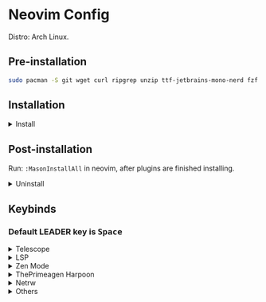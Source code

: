 # Neovim Config

Distro: Arch Linux.

## Pre-installation

```sh
sudo pacman -S git wget curl ripgrep unzip ttf-jetbrains-mono-nerd fzf fd
```
## Installation

<details><summary>Install</summary>

```sh
git clone https://github.com/taitesen/nvim.git ~/.config/nvim && cd ~/.config/nvim && nvim
 ```
</details>

## Post-installation

Run: `:MasonInstallAll` in neovim, after plugins are finished installing.

<details><summary>Uninstall</summary>

```sh
rm -rf ~/.config/nvim ~/.local/share/nvim ~/.local/state/nvim ~/.cache/nvim
```
</details>

## Keybinds

### Default LEADER key is <kbd>    Space    </kbd>

<details><summary>Telescope</summary>

|                    keys  |                  actions      |
|:-                        |:-                             |
|<kbd>s</kbd><kbd>f</kbd>  |     find_files                |
|<kbd>s</kbd><kbd>s</kbd>  |     grep_string               |
|<kbd>s</kbd><kbd>g</kbd>  |     live_grep                 |
|<kbd>s</kbd><kbd>b</kbd>  |     buffers                   |
|<kbd>s</kbd><kbd>r</kbd>  |     opens '~/.config'  directory  |
|<kbd>LEADER</kbd> + <kbd>v</kbd><kbd>h</kbd>  |     help_tags |

</details>

<details><summary>LSP</summary>

|    keys                      |   actions                      |
|:-  |                         :-  |
|    <kbd>;</kbd><kbd>s</kbd>  |   workspace_symbol             |
|    <kbd>;</kbd><kbd>d</kbd>  |   vim.diagnostic.open_float()  |
|    <kbd>;</kbd><kbd>a</kbd>  |   code_action                  |
|    <kbd>;</kbd><kbd>r</kbd>  |   references                   |
|    <kbd>;</kbd><kbd>n</kbd>  |   rename                       |
|    <kbd>;</kbd><kbd>f</kbd>  |   format                       |
|    <kbd>g</kbd><kbd>d</kbd>  |   definition                   |
|    <kbd>K</kbd>              |   hover                        |
|    <kbd>[</kbd><kbd>d</kbd>  |   diagnostic.goto_next         |
|    <kbd>]</kbd><kbd>d</kbd>  |   diagnostic.goto_prev         |

</details>

<details><summary>Zen Mode</summary>

|    keys               |   actions                   |
|:-  |                  :-  |
|    <kbd>LEADER</kbd>  +   <kbd>z</kbd><kbd>z</kbd>  |  Zen  Mode  with  line-numbers  |
|    <kbd>LEADER</kbd>  +   <kbd>z</kbd><kbd>Z</kbd>  |  Zen  Mode  OG    |

</details>

<details><summary>ThePrimeagen Harpoon</summary>

|    keys                                       |   actions  |
|:-  |                                          :-  |
|  <kbd>LEADER</kbd><kbd>r</kbd><kbd>r</kbd>  |  Harpoon  UI    Toggle   |
|  <kbd>LEADER</kbd><kbd>r</kbd><kbd>a</kbd>  |  Add      file  to       harpoon  |
|  <kbd>LEADER</kbd><kbd>1</kbd>              |  Switch   to    harpoon  List     1  |
|  <kbd>LEADER</kbd><kbd>2</kbd>              |  Switch   to    harpoon  List     2  |
|  <kbd>LEADER</kbd><kbd>3</kbd>              |  Switch   to    harpoon  List     3  |
|  <kbd>LEADER</kbd><kbd>4</kbd>              |  Switch   to    harpoon  List     4  |

</details>

<details><summary>Netrw</summary>

|    keys             |   actions       |
|:-  |                :-  |
|  <kbd>d</kbd>     |  create        directory  |
|  <kbd>%</kbd>     |  create        file       |
|  <kbd>D</kbd>     |  delete        |
|  <kbd>CTRL</kbd>  +  <kbd>n</kbd>  |          Open  Netrw  |
|  <kbd>R</kbd>     |  rename        |

</details>

<details><summary>Others</summary>

|    keys               |   actions                   |
|:-  |                  :-  |
|    <kbd>SHITF</kbd>   +   <kbd>l</kbd>              |  previous  buffer  |
|    <kbd>SHITF</kbd>   +   <kbd>h</kbd>              |  next      buffer  |
|    <kbd>SHITF</kbd>   +   <kbd>x</kbd>              |  delete    buffer  |
|    <kbd>LEADER</kbd>  +   <kbd>c</kbd><kbd>o</kbd>  |  opens     'opens  nvim-keymaps  configuration'  |

</details>

